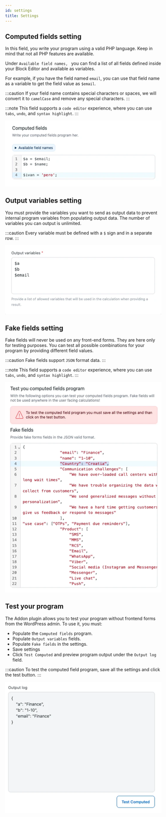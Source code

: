 ```yaml
---
id: settings
title: Settings
---
```


## Computed fields setting

In this field, you write your program using a valid PHP language. Keep in mind that not all PHP features are available.

Under `Available field names, ` you can find a list of all fields defined inside your Block Editor and available as variables.

For example, if you have the field named `email`, you can use that field name as a variable to get the field value as `$email`.

:::caution
If your field name contains special characters or spaces, we will convert it to `camelCase` and remove any special characters.
:::

:::note
This field supports a `code editor` experience, where you can use `tabs`, `undo`, and `syntax highlight`.
:::

![Computed Fields settings 1 screen](/img/forms/addon-computed-fields-settings1.webp)

## Output variables setting

You must provide the variables you want to send as output data to prevent internal program variables from populating output data. The number of variables you can output is unlimited.

:::caution
Every variable must be defined with a `$` sign and in a separate row.
:::

![Computed Fields settings 2 screen](/img/forms/addon-computed-fields-settings2.webp)

## Fake fields setting

Fake fields will never be used on any front-end forms. They are here only for testing purposes. You can test all possible combinations for your program by providing different field values.

:::caution
Fake fields support `JSON` format data.
:::

:::note
This field supports a `code editor` experience, where you can use `tabs`, `undo`, and `syntax highlight`.
:::

![Computed Fields settings 3 screen](/img/forms/addon-computed-fields-settings3.webp)

## Test your program

The Addon plugin allows you to test your program without frontend forms from the WordPress admin.
To use it, you must:

* Populate the `Computed fields` program.
* Populate `Output variables` fields.
* Populate `Fake fields` in the settings.
* Save settings
* Click `Test Computed` and preview program output under the `Output log` field.

:::caution
To test the computed field program, save all the settings and click the test button.
:::

![Computed Fields settings 4 screen](/img/forms/addon-computed-fields-settings4.webp)
